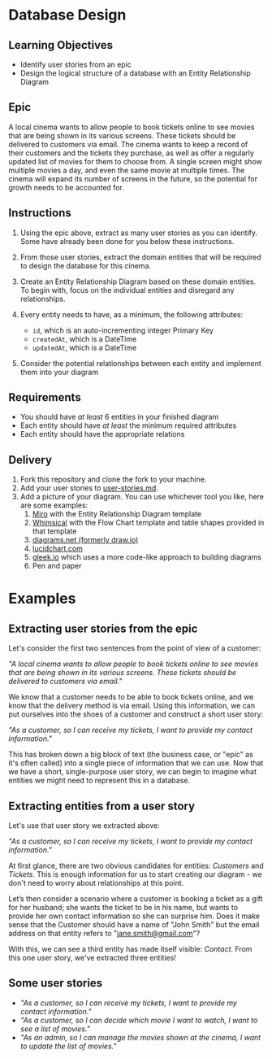 # Database Design

## Learning Objectives
- Identify user stories from an epic
- Design the logical structure of a database with an Entity Relationship Diagram

## Epic

A local cinema wants to allow people to book tickets online to see movies that are being shown in its various screens. These tickets should be delivered to customers via email. The cinema wants to keep a record of their customers and the tickets they purchase, as well as offer a regularly updated list of movies for them to choose from. A single screen might show multiple movies a day, and even the same movie at multiple times. The cinema will expand its number of screens in the future, so the potential for growth needs to be accounted for.

## Instructions
1. Using the epic above, extract as many user stories as you can identify. Some have already been done for you below these instructions.

2. From those user stories, extract the domain entities that will be required to design the database for this cinema.

3. Create an Entity Relationship Diagram based on these domain entities. To begin with, focus on the individual entities and disregard any relationships.

4. Every entity needs to have, as a minimum, the following attributes:
    - `id`, which is an auto-incrementing integer Primary Key
    - `createdAt`, which is a DateTime
    - `updatedAt`, which is a DateTime

5. Consider the potential relationships between each entity and implement them into your diagram

## Requirements
- You should have *at least* 6 entities in your finished diagram
- Each entity should have *at least* the minimum required attributes
- Each entity should have the appropriate relations

## Delivery

1. Fork this repository and clone the fork to your machine.
2. Add your user stories to [user-stories.md](./user-stories.md).
2. Add a picture of your diagram. You can use whichever tool you like, here are some examples:
    1. [Miro](https://miro.com/) with the Entity Relationship Diagram template
    2. [Whimsical](https://whimsical.com/) with the Flow Chart template and table shapes provided in that template
    3. [diagrams.net (formerly draw.io)](https://app.diagrams.net/)
    4. [lucidchart.com](https://www.lucidchart.com/)
    5. [gleek.io](https://gleek.io/) which uses a more code-like approach to building diagrams
    6. Pen and paper

# Examples

## Extracting user stories from the epic

Let's consider the first two sentences from the point of view of a customer:

*"A local cinema wants to allow people to book tickets online to see movies that are being shown in its various screens. These tickets should be delivered to customers via email."*

We know that a customer needs to be able to book tickets online, and we know that the delivery method is via email. Using this information, we can put ourselves into the shoes of a customer and construct a short user story:

*"As a customer, so I can receive my tickets, I want to provide my contact information."*

This has broken down a big block of text (the business case, or "epic" as it's often called) into a single piece of information that we can use. Now that we have a short, single-purpose user story, we can begin to imagine what entities we might need to represent this in a database.

## Extracting entities from a user story

Let's use that user story we extracted above:

*"As a customer, so I can receive my tickets, I want to provide my contact information."*

At first glance, there are two obvious candidates for entities: *Customers* and *Tickets*. This is enough information for us to start creating our diagram - we don't need to worry about relationships at this point.

Let’s then consider a scenario where a customer is booking a ticket as a gift for her husband; she wants the ticket to be in his name, but wants to provide her own contact information so she can surprise him. Does it make sense that the Customer should have a name of "John Smith" but the email address on that entity refers to "jane.smith@gmail.com"?

With this, we can see a third entity has made itself visible: *Contact*. From this one user story, we've extracted three entities!

## Some user stories

- *"As a customer, so I can receive my tickets, I want to provide my contact information."*
- *"As a customer, so I can decide which movie I want to watch, I want to see a list of movies."*
- *"As an admin, so I can manage the movies shown at the cinema, I want to update the list of movies."*
